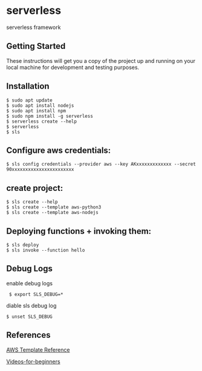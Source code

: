 # serverless
serverless framework

## Getting Started
These instructions will get you a copy of the project up and running on your local machine for development and testing purposes.

## Installation
```
$ sudo apt update
$ sudo apt install nodejs
$ sudo apt install npm
$ sudo npm install -g serverless
$ serverless create --help
$ serverless
$ sls
```

## Configure aws credentials:
```
$ sls config credentials --provider aws --key AKxxxxxxxxxxxxx --secret 90xxxxxxxxxxxxxxxxxxxxxxx
```

## create project:
```
$ sls create --help
$ sls create --template aws-python3
$ sls create --template aws-nodejs
```

## Deploying functions + invoking them:
```
$ sls deploy
$ sls invoke --function hello
```


## Debug Logs
enable debug logs 
``` 
 $ export SLS_DEBUG=*
 ``` 
 diable sls debug log
 ``` 
 $ unset SLS_DEBUG
``` 
 

## References

[AWS Template Reference](https://docs.aws.amazon.com/AWSCloudFormation/latest/UserGuide/template-reference.html)

[Videos-for-beginners](https://www.youtube.com/watch?v=lUTGk64jppM&list=PLzvRQMJ9HDiT5b4OsmIBiMbsPjfp4kfg3)

